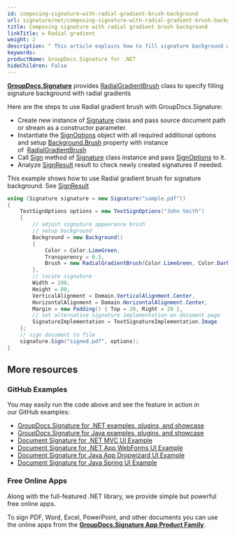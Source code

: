 ```yaml
---
id: composing-signature-with-radial-gradient-brush-background
url: signature/net/composing-signature-with-radial-gradient-brush-background
title: Composing signature with radial gradient brush background
linkTitle: ✜ Radial gradient
weight: 2
description: " This article explains how to fill signature background with radial gradient brush"
keywords: 
productName: GroupDocs.Signature for .NET
hideChildren: False
---
```

[**GroupDocs.Signature**](https://products.groupdocs.com/signature/net) provides [RadialGradientBrush](https://reference.groupdocs.com/signature/net/groupdocs.signature.domain.extensions/radialgradientbrush) class to specify filling signature background with radial gradients

Here are the steps to use Radial gradient brush with GroupDocs.Signature:

* Create new instance of [Signature](https://reference.groupdocs.com/signature/net/groupdocs.signature/signature) class and pass source document path or stream as a constructor parameter.
* Instantiate the [SignOptions](https://reference.groupdocs.com/signature/net/groupdocs.signature.options/signoptions) object with all required additional options and setup [Background.Brush](https://reference.groupdocs.com/signature/net/groupdocs.signature.domain/background/brush) property with instance of  [RadialGradientBrush](https://reference.groupdocs.com/signature/net/groupdocs.signature.domain.extensions/radialgradientbrush)
* Call [Sign](https://reference.groupdocs.com/signature/net/groupdocs.signature/signature/sign/) method of [Signature](https://reference.groupdocs.com/signature/net/groupdocs.signature/signature) class instance and pass [SignOptions](https://reference.groupdocs.com/signature/net/groupdocs.signature.options/signoptions) to it.
* Analyze [SignResult](https://reference.groupdocs.com/signature/net/groupdocs.signature.domain/signresult) result to check newly created signatures if needed.

This example shows how to use Radial gradient brush for signature background. See [SignResult](https://reference.groupdocs.com/signature/net/groupdocs.signature.domain/signresult)

```csharp
using (Signature signature = new Signature("sample.pdf"))
{
    TextSignOptions options = new TextSignOptions("John Smith")
    {
        // adjust signature appearance brush
        // setup background
        Background = new Background()
        {
            Color = Color.LimeGreen,
            Transparency = 0.5,
            Brush = new RadialGradientBrush(Color.LimeGreen, Color.DarkGreen)
        },
        // locate signature
        Width = 100,
        Height = 80,
        VerticalAlignment = Domain.VerticalAlignment.Center,
        HorizontalAlignment = Domain.HorizontalAlignment.Center,
        Margin = new Padding() { Top = 20, Right = 20 },
        // set alternative signature implementation on document page
        SignatureImplementation = TextSignatureImplementation.Image
    };
    // sign document to file
    signature.Sign("signed.pdf", options);
}
```

## More resources

### GitHub Examples

You may easily run the code above and see the feature in action in our GitHub examples:

* [GroupDocs.Signature for .NET examples, plugins, and showcase](https://github.com/groupdocs-signature/GroupDocs.Signature-for-.NET)
* [GroupDocs.Signature for Java examples, plugins, and showcase](https://github.com/groupdocs-signature/GroupDocs.Signature-for-Java)
* [Document Signature for .NET MVC UI Example](https://github.com/groupdocs-signature/GroupDocs.Signature-for-.NET-MVC)
* [Document Signature for .NET App WebForms UI Example](https://github.com/groupdocs-signature/GroupDocs.Signature-for-.NET-WebForms)
* [Document Signature for Java App Dropwizard UI Example](https://github.com/groupdocs-signature/GroupDocs.Signature-for-Java-Dropwizard)
* [Document Signature for Java Spring UI Example](https://github.com/groupdocs-signature/GroupDocs.Signature-for-Java-Spring)

### Free Online Apps

Along with the full-featured .NET library, we provide simple but powerful free online apps.

To sign PDF, Word, Excel, PowerPoint, and other documents you can use the online apps from the **[GroupDocs.Signature App Product Family](https://products.groupdocs.app/signature/family)**.
